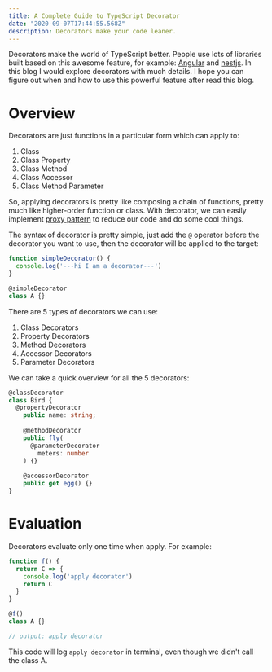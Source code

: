 ```yaml
---
title: A Complete Guide to TypeScript Decorator
date: "2020-09-07T17:44:55.568Z"
description: Decorators make your code leaner.
---
```


Decorators make the world of TypeScript better. People use lots of libraries built based on this awesome feature, for example: [Angular](https://angular.io/) and [nestjs](https://nestjs.com/). In this blog I would explore decorators with much details. I hope you can figure out when and how to use this powerful feature after read this blog.

# Overview

Decorators are just functions in a particular form which can apply to:
1. Class
2. Class Property
3. Class Method
4. Class Accessor
5. Class Method Parameter

So, applying decorators is pretty like composing a chain of functions, pretty much like higher-order function or class. With decorator, we can easily implement [proxy pattern](https://en.wikipedia.org/wiki/Proxy_pattern) to reduce our code and do some cool things.

The syntax of decorator is pretty simple, just add the `@` operator before the decorator you want to use, then the decorator will be applied to the target:

```typescript
function simpleDecorator() {
  console.log('---hi I am a decorator---')
}

@simpleDecorator
class A {}
```

There are 5 types of decorators we can use:

1. Class Decorators
2. Property Decorators
3. Method Decorators
4. Accessor Decorators
5. Parameter Decorators

We can take a quick overview for all the 5 decorators:

```typescript
@classDecorator
class Bird {
  @propertyDecorator
	public name: string;
	
	@methodDecorator
	public fly(
	  @parameterDecorator
		meters: number
	) {}
	
	@accessorDecorator
	public get egg() {}
}
```



# Evaluation

Decorators evaluate only one time when apply. For example:

```typescript
function f() {
  return C => {
    console.log('apply decorator')
    return C
  }
}

@f()
class A {}

// output: apply decorator
```

This code will log `apply decorator` in terminal, even though we didn't call the class A.

